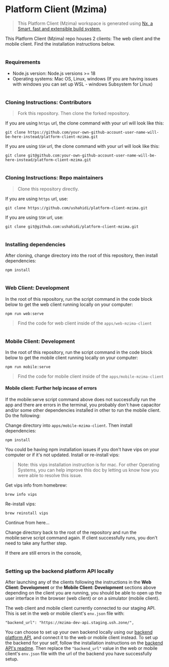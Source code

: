 # Platform Client (Mzima)

> This Platform Client (Mzima) workspace is generated using [Nx, a Smart, fast and extensible build system.](https://nx.dev)

This Platform Client (Mzima) repo houses 2 clients: The web client and the mobile client. Find the installation instructions below.

#

### Requirements
- Node.js version: Node.js versions >= 18
- Operating systems: Mac OS, Linux, windows (If you are having issues with windows you can set up WSL - windows Subsystem for Linux)

#

### Cloning Instructions: Contributors
> Fork this repository. Then clone the forked repository. 

If you are using `https` url, the clone command with your url will look like this:

````
git clone https://github.com/your-own-github-account-user-name-will-be-here-instead/platform-client-mzima.git
````

If you are using `SSH` url, the clone command with your url will look like this:

````
git clone git@github.com:your-own-github-account-user-name-will-be-here-instead/platform-client-mzima.git
````

#

### Cloning Instructions: Repo maintainers
> Clone this repository directly.

If you are using `https` url, use:

````
git clone https://github.com/ushahidi/platform-client-mzima.git
````

If you are using `SSH` url, use:

````
git clone git@github.com:ushahidi/platform-client-mzima.git
````

#

### Installing dependencies
After cloning, change directory into the root of this repository, then install dependencies:
````
npm install
````

#

### Web Client: Development
In the root of this repository, run the script command in the code block below to get the web client running locally on your computer:

````
npm run web:serve
````

> Find the code for web client inside of the `apps/web-mzima-client`

#

### Mobile Client: Development

In the root of this repository, run the script command in the code block below to get the mobile client running locally on your computer:

````
npm run mobile:serve
````

> Find the code for mobile client inside of the `apps/mobile-mzima-client`

#### Mobile client: Further help incase of errors

If the mobile:serve script command above does not successfully run the app and there are errors in the terminal, you probably don't have capacitor and/or some other dependencies installed in other to run the mobile client. Do the following:

Change directory into `apps/mobile-mzima-client`. Then install dependencies:

````
npm install
````

You could be having npm installation issues if you don't have vips on your computer or if it's not updated. Install or re-install vips:
> Note: this vips installation instruction is for mac. For other Operating Systems, you can help improve this doc by letting us know how you were able to resolve this issue.

Get vips info from homebrew:

````
brew info vips
````

Re-install vips:

````
brew reinstall vips
````

Continue from here...

Change directory back to the root of the repository and run the mobile:serve script command again. If client successfully runs, you don't need to take any further step. 

If there are still errors in the console,

# 

### Setting up the backend platform API locally
After launching any of the clients following the instructions in the **Web Client: Development** or the **Mobile Client: Development** sections above depending on the client you are running, you should be able to open up the user interface in the browser (web client) or on a simulator (mobile client). 

The web client and mobile client currently connected to our staging API. This is set in the web or mobile client's `env.json` file with:

````
"backend_url": "https://mzima-dev-api.staging.ush.zone/",
````

You can choose to set up your own backend locally using our [backend platform API](https://github.com/ushahidi/platform), and connect it to the web or mobile client instead. To set up the backend for your self, follow the installation instructions on the [backend API's readme](https://github.com/ushahidi/platform#setup-essentials). Then replace the `"backend_url"` value in the web or mobile client's `env.json` file with the url of the backend you have successfully setup.


<!--
<a alt="Nx logo" href="https://nx.dev" target="_blank" rel="noreferrer"><img src="https://raw.githubusercontent.com/nrwl/nx/master/images/nx-logo.png" width="45"></a>

✨ **This workspace has been generated by [Nx, a Smart, fast and extensible build system.](https://nx.dev)** ✨

Run `make start` (requires Docker) to launch and open http://localhost:80

> Requires the [Platform server](https://github.com/ushahidi/platform) backend running in the background. Check the [launch instructions](https://github.com/ushahidi/platform#setup-essentials)

## Requirements

Node.js >16

## Launch Web project

Run `npm run web:serve` to see a web project.

Run `npm run web:build` to make production build for deploy.


## Mobile project

Before invoking the capacitor commands, you must go into the folders of the `mobile project` and run the `npm install`commands to install the plugin inside the mobile project
!!! All native plugins for mobile development must be installed in the mobile project folder `mobile-mzima-client`

Run `npm run mobile:serve` - "nx run mobile-mzima-client:serve",

Run `npm run mobile:build` - "nx run mobile-mzima-client:build",

Run `npm run mobile:add-ios` - "nx run mobile-mzima-client:cap:add-ios",

Run `npm run mobile:add-android` - "nx run mobile-mzima-client:cap:add-android",

Run `npm run mobile:sync` - "nx run mobile-mzima-client:cap:sync",

Run `npm run mobile:ios` - "nx run mobile-mzima-client:cap:ios",

Run `npm run mobile:android` - "nx run mobile-mzima-client:cap:android",

## Understand this workspace

Run `nx graph` to see a diagram of the dependencies of the projects.

## Remote caching

Run `npx nx connect-to-nx-cloud` to enable [remote caching](https://nx.app) and make CI faster.

## Further help

Visit the [Nx Documentation](https://nx.dev) to learn more.

-->
